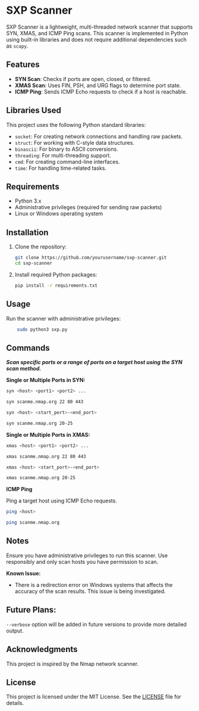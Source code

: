 # SXP Scanner

SXP Scanner is a lightweight, multi-threaded network scanner that supports SYN, XMAS, and ICMP Ping scans. This scanner is implemented in Python using built-in libraries and does not require additional dependencies such as `scapy`.

## Features

- **SYN Scan**: Checks if ports are open, closed, or filtered.
- **XMAS Scan**: Uses FIN, PSH, and URG flags to determine port state.
- **ICMP Ping**: Sends ICMP Echo requests to check if a host is reachable.

## Libraries Used

This project uses the following Python standard libraries:

- `socket`: For creating network connections and handling raw packets.
- `struct`: For working with C-style data structures.
- `binascii`: For binary to ASCII conversions.
- `threading`: For multi-threading support.
- `cmd`: For creating command-line interfaces.
- `time`: For handling time-related tasks.

## Requirements

- Python 3.x
- Administrative privileges (required for sending raw packets)
- Linux or Windows operating system

## Installation

1. Clone the repository:
    ```bash
    git clone https://github.com/yourusername/sxp-scanner.git
    cd sxp-scanner
    ```

2. Install required Python packages:
    ```bash
    pip install -r requirements.txt
    ```

## Usage

Run the scanner with administrative privileges:

```bash
    sudo python3 sxp.py
```

## Commands

***Scan specific ports or a range of ports on a target host using the SYN scan method.***

**Single or Multiple Ports in SYN:**

```bash
syn <host> <port1> <port2> ...
```

```bash
syn scanme.nmap.org 22 80 443
```

```bash
syn <host> <start_port>-<end_port>
```

```bash
syn scanme.nmap.org 20-25
```

**Single or Multiple Ports in XMAS:**

```bash
xmas <host> <port1> <port2> ...
```


```bash
xmas scanme.nmap.org 22 80 443
```

```bash
xmas <host> <start_port>-<end_port>
```

```bash
xmas scanme.nmap.org 20-25
```
**ICMP Ping**

  Ping a target host using ICMP Echo requests.


```bash
ping <host>
```
```bash
ping scanme.nmap.org
```

## Notes
Ensure you have administrative privileges to run this scanner.
Use responsibly and only scan hosts you have permission to scan.

**Known Issue:** 
- There is a redirection error on Windows systems that affects the accuracy of the scan results. This issue is being investigated.
## Future Plans:
`--verbose` option will be added in future versions to provide more detailed output.

## Acknowledgments
This project is inspired by the Nmap network scanner.

## License
This project is licensed under the MIT License. See the [LICENSE](https://github.com/egwyl666/SXP-Scanner/blob/main/LICENSE) file for details.
